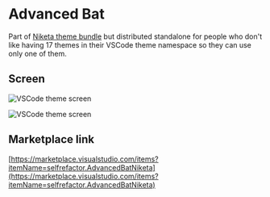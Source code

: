 # Advanced Bat

Part of [Niketa theme bundle](https://marketplace.visualstudio.com/items?itemName=selfrefactor.Niketa-theme) but distributed standalone for people who don't like having 17 themes in their VSCode theme namespace so they can use only one of them.

## Screen

![VSCode theme screen](https://github.com/selfrefactor/niketa-themes/blob/master/packages/advanced_bat/theme/advanced.bat.png?raw=true)

![VSCode theme screen](https://raw.githubusercontent.com/selfrefactor/niketa-themes/master/packages/advanced_bat/theme/advanced.bat.png)

## Marketplace link

[https://marketplace.visualstudio.com/items?itemName=selfrefactor.AdvancedBatNiketa](https://marketplace.visualstudio.com/items?itemName=selfrefactor.AdvancedBatNiketa)